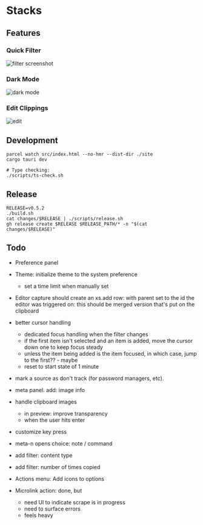 # Stacks

## Features

### Quick Filter

![filter screenshot](./docs/screenshots/filter.webp)

### Dark Mode

![dark mode](./docs/screenshots/dark-mode.webp)

### Edit Clippings

![edit](./docs/screenshots/edit.webp)

## Development

```
parcel watch src/index.html --no-hmr --dist-dir ./site
cargo tauri dev

# Type checking:
./scripts/ts-check.sh
```

## Release

```
RELEASE=v0.5.2
./build.sh
cat changes/$RELEASE | ./scripts/release.sh
gh release create $RELEASE $RELEASE_PATH/* -n "$(cat changes/$RELEASE)"
```

## Todo

- Preference panel

- Theme: initialize theme to the system preference
    - set a time limit when manually set

- Editor capture should create an xs.add row: with parent set to the id the
  editor was triggered on: this should be merged version that's put on the
  clipboard

- better cursor handling
    - dedicated focus handling when the filter changes
    - if the first item isn't selected and an item is added, move the cursor
      down one to keep focus steady
    - unless the item being added is the item focused, in which case, jump to
      the first?? - maybe
    - reset to start state of 1 minute

- mark a source as don't track (for password managers, etc).

- meta panel. add: image info

- handle clipboard images
    - in preview: improve transparency
    - when the user hits enter

- customize key press
- meta-n opens choice: note / command
- add filter: content type
- add filter: number of times copied

- Actions menu: Add icons to options

- Microlink action: done, but
    - need UI to indicate scrape is in progress
    - need to surface errors
    - feels heavy

